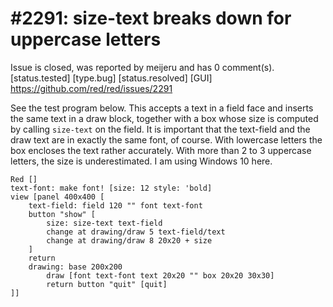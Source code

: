 
#2291: size-text breaks down for uppercase letters
================================================================================
Issue is closed, was reported by meijeru and has 0 comment(s).
[status.tested] [type.bug] [status.resolved] [GUI]
<https://github.com/red/red/issues/2291>

See the test program below. This accepts a text in a field face and inserts the same text in a draw block, together with a box whose size is computed by calling `size-text` on the field. It is important that the text-field and the draw text are in exactly the same font, of course. With lowercase letters the box encloses the text rather accurately. With more than 2 to 3 uppercase letters, the size is underestimated. I am using Windows 10 here.

```
Red []
text-font: make font! [size: 12 style: 'bold]
view [panel 400x400 [
    text-field: field 120 "" font text-font
    button "show" [
        size: size-text text-field
        change at drawing/draw 5 text-field/text
        change at drawing/draw 8 20x20 + size
    ]
    return
    drawing: base 200x200 
        draw [font text-font text 20x20 "" box 20x20 30x30]
        return button "quit" [quit]
]]
```



